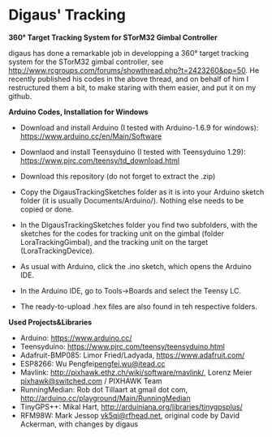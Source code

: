 Digaus' Tracking
================

<strong>360° Target Tracking System for STorM32 Gimbal Controller</strong>

digaus has done a remarkable job in developping a 360° target tracking system for the STorM32 gimbal controller, see http://www.rcgroups.com/forums/showthread.php?t=2423260&pp=50. He recently published his codes in the above thread, and on behalf of him I restructured them a bit, to make staring with them easier, and put it on my github.

<strong>Arduino Codes, Installation for Windows</strong>

* Download and install Arduino (I tested with Arduino-1.6.9 for windows): https://www.arduino.cc/en/Main/Software

* Downlaod and install Teensyduino (I tested with Teensyduino 1.29): https://www.pjrc.com/teensy/td_download.html

* Download this repository (do not forget to extract the .zip)

* Copy the DigausTrackingSketches folder as it is into your Arduino sketch folder (it is usually Documents/Arduino/). Nothing else needs to be copied or done.

* In the DigausTrackingSketches folder you find two subfolders, with the sketches for the codes for tracking unit on the gimbal (folder LoraTrackingGimbal), and the tracking unit on the target (LoraTrackingDevice).

* As usual with Arduino, click the .ino sketch, which opens the Arduino IDE.

* In the Arduino IDE, go to Tools->Boards and select the Teensy LC.

* The ready-to-upload .hex files are also found in teh respective folders.


<strong>Used Projects&Libraries</strong>
* Arduino: https://www.arduino.cc/
* Teensyduino: https://www.pjrc.com/teensy/teensyduino.html
* Adafruit-BMP085: Limor Fried/Ladyada, https://www.adafruit.com/
* ESP8266: Wu Pengfei<pengfei.wu@itead.cc> 
* Mavlink: http://pixhawk.ethz.ch/wiki/software/mavlink/, Lorenz Meier <pixhawk@switched.com> / PIXHAWK Team
* RunningMedian: Rob dot Tillaart at gmail dot com, http://arduino.cc/playground/Main/RunningMedian
* TinyGPS++: Mikal Hart, http://arduiniana.org/libraries/tinygpsplus/
* RFM98W: Mark Jessop <vk5qi@rfhead.net>, original code by David Ackerman, with changes by digaus


